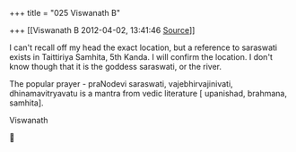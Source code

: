 +++
title = "025 Viswanath B"

+++
[[Viswanath B	2012-04-02, 13:41:46 [Source](https://groups.google.com/g/samskrita/c/qVDwKqFADvg)]]



I can't recall off my head the exact location, but a reference to saraswati exists in Taittiriya Samhita, 5th Kanda. I will confirm the location. I don't know though that it is the goddess saraswati, or the river.

  

The popular prayer - praNodevi saraswati, vajebhirvajinivati, dhinamavitryavatu is a mantra from vedic literature \[ upanishad, brahmana, samhita\].

  

Viswanath



